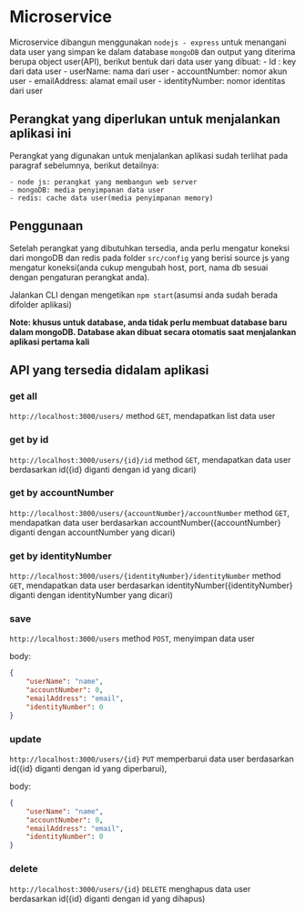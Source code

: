 # Microservice
Microservice dibangun menggunakan `nodejs - express` untuk menangani data user yang simpan ke dalam database `mongoDB` dan output yang diterima berupa object user(API), berikut bentuk dari data user yang dibuat:
    - Id : key dari data user 
    - userName: nama dari user
    - accountNumber: nomor akun user
    - emailAddress: alamat email user
    - identityNumber: nomor identitas dari user

## Perangkat yang diperlukan untuk menjalankan aplikasi ini
Perangkat yang digunakan untuk menjalankan aplikasi sudah terlihat pada paragraf sebelumnya, berikut detailnya:

    - node js: perangkat yang membangun web server  
    - mongoDB: media penyimpanan data user
    - redis: cache data user(media penyimpanan memory)


## Penggunaan
Setelah perangkat yang dibutuhkan tersedia, anda perlu mengatur koneksi dari mongoDB dan redis pada folder `src/config` yang berisi source js yang mengatur koneksi(anda cukup mengubah host, port, nama db sesuai dengan pengaturan perangkat anda).

Jalankan CLI dengan mengetikan `npm start`(asumsi anda sudah berada difolder aplikasi)

**Note: khusus untuk database, anda tidak perlu membuat database baru dalam mongoDB. Database akan dibuat secara otomatis saat menjalankan aplikasi pertama kali**

## API yang tersedia didalam aplikasi

### get all 
`http://localhost:3000/users/` 
method `GET`, mendapatkan list data user

### get by id
`http://localhost:3000/users/{id}/id`
method `GET`, mendapatkan data user berdasarkan id({id} diganti dengan id yang dicari)

### get by accountNumber
`http://localhost:3000/users/{accountNumber}/accountNumber` 
method `GET`, mendapatkan data user berdasarkan accountNumber({accountNumber} diganti dengan accountNumber yang dicari)

### get by identityNumber
`http://localhost:3000/users/{identityNumber}/identityNumber` 
method `GET`, mendapatkan data user berdasarkan identityNumber({identityNumber} diganti dengan identityNumber yang dicari)

### save
`http://localhost:3000/users` 
method `POST`, menyimpan data user

body: 

```json
{
    "userName": "name", 
    "accountNumber": 0,
    "emailAddress": "email", 
    "identityNumber": 0
}

```

### update
`http://localhost:3000/users/{id}` 
`PUT` memperbarui data user berdasarkan id({id} diganti dengan id yang diperbarui), 

body: 

```json
{
    "userName": "name", 
    "accountNumber": 0,
    "emailAddress": "email", 
    "identityNumber": 0
}

```

### delete
`http://localhost:3000/users/{id}` 
`DELETE` menghapus data user berdasarkan id({id} diganti dengan id yang dihapus)

